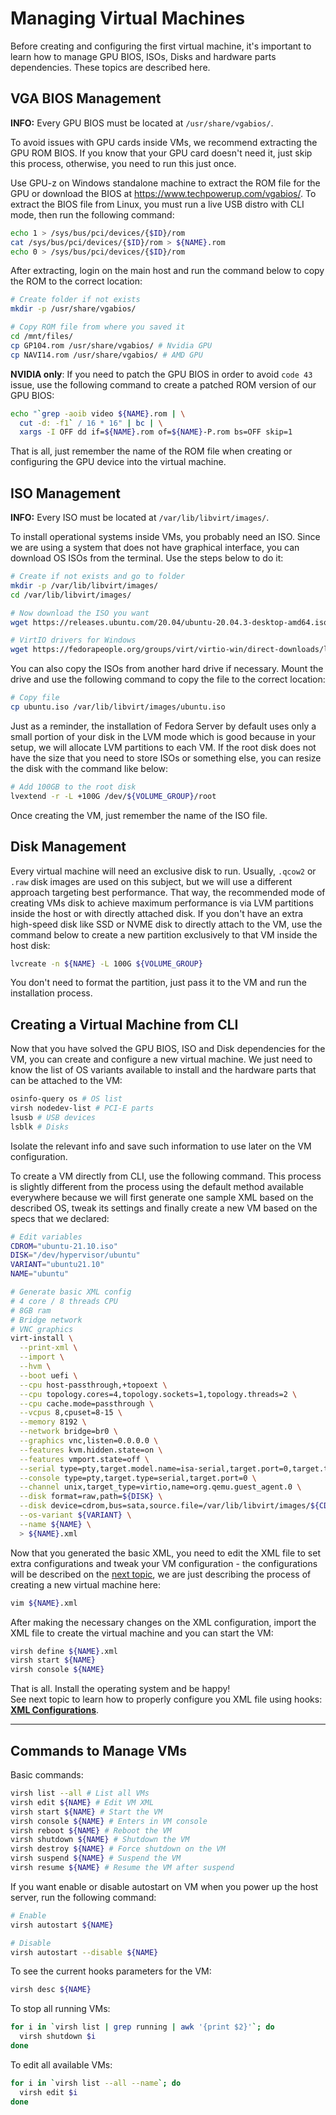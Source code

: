 # Managing Virtual Machines

Before creating and configuring the first virtual machine, it's important to learn how to manage GPU BIOS, ISOs, Disks and hardware parts dependencies. These topics are described here.

## VGA BIOS Management

**INFO:** Every GPU BIOS must be located at ``/usr/share/vgabios/``.

To avoid issues with GPU cards inside VMs, we recommend extracting the GPU ROM BIOS. If you know that your GPU card doesn't need it, just skip this process, otherwise, you need to run this just once.

Use GPU-z on Windows standalone machine to extract the ROM file for the GPU or download the BIOS at <https://www.techpowerup.com/vgabios/>. To extract the BIOS file from Linux, you must run a live USB distro with CLI mode, then run the following command:

```bash
echo 1 > /sys/bus/pci/devices/{$ID}/rom
cat /sys/bus/pci/devices/{$ID}/rom > ${NAME}.rom
echo 0 > /sys/bus/pci/devices/{$ID}/rom
```

After extracting, login on the main host and run the command below to copy the ROM to the correct location:

```bash
# Create folder if not exists
mkdir -p /usr/share/vgabios/

# Copy ROM file from where you saved it
cd /mnt/files/
cp GP104.rom /usr/share/vgabios/ # Nvidia GPU
cp NAVI14.rom /usr/share/vgabios/ # AMD GPU
```

**NVIDIA only**: If you need to patch the GPU BIOS in order to avoid ``code 43`` issue, use the following command to create a patched ROM version of our GPU BIOS:

```bash
echo "`grep -aoib video ${NAME}.rom | \
  cut -d: -f1` / 16 * 16" | bc | \
  xargs -I OFF dd if=${NAME}.rom of=${NAME}-P.rom bs=OFF skip=1
```

That is all, just remember the name of the ROM file when creating or configuring the GPU device into the virtual machine.

## ISO Management

**INFO:** Every ISO must be located at ``/var/lib/libvirt/images/``.

To install operational systems inside VMs, you probably need an ISO. Since we are using a system that does not have graphical interface, you can download OS ISOs from the terminal. Use the steps below to do it:

```bash
# Create if not exists and go to folder
mkdir -p /var/lib/libvirt/images/
cd /var/lib/libvirt/images/

# Now download the ISO you want
wget https://releases.ubuntu.com/20.04/ubuntu-20.04.3-desktop-amd64.iso

# VirtIO drivers for Windows
wget https://fedorapeople.org/groups/virt/virtio-win/direct-downloads/latest-virtio/virtio-win.iso
```

You can also copy the ISOs from another hard drive if necessary. Mount the drive and use the following command to copy the file to the correct location:

```bash
# Copy file
cp ubuntu.iso /var/lib/libvirt/images/ubuntu.iso
```

Just as a reminder, the installation of Fedora Server by default uses only a small portion of your disk in the LVM mode which is good because in your setup, we will allocate LVM partitions to each VM. If the root disk does not have the size that you need to store ISOs or something else, you can resize the disk with the command like below:

```bash
# Add 100GB to the root disk
lvextend -r -L +100G /dev/${VOLUME_GROUP}/root
```

Once creating the VM, just remember the name of the ISO file.

## Disk Management

Every virtual machine will need an exclusive disk to run. Usually, ``.qcow2`` or ``.raw`` disk images are used on this subject, but we will use a different approach targeting best performance. That way, the recommended mode of creating VMs disk to achieve maximum performance is via LVM partitions inside the host or with directly attached disk. If you don't have an extra high-speed disk like SSD or NVME disk to directly attach to the VM, use the command below to create a new partition exclusively to that VM inside the host disk:

```bash
lvcreate -n ${NAME} -L 100G ${VOLUME_GROUP}
```

You don't need to format the partition, just pass it to the VM and run the installation process.

## Creating a Virtual Machine from CLI

Now that you have solved the GPU BIOS, ISO and Disk dependencies for the VM, you can create and configure a new virtual machine. We just need to know the list of OS variants available to install and the hardware parts that can be attached to the VM:

```bash
osinfo-query os # OS list
virsh nodedev-list # PCI-E parts
lsusb # USB devices
lsblk # Disks
```

Isolate the relevant info and save such information to use later on the VM configuration.

To create a VM directly from CLI, use the following command. This process is slightly different from the process using the default method available everywhere because we will first generate one sample XML based on the described OS, tweak its settings and finally create a new VM based on the specs that we declared:

```bash
# Edit variables
CDROM="ubuntu-21.10.iso"
DISK="/dev/hypervisor/ubuntu"
VARIANT="ubuntu21.10"
NAME="ubuntu"

# Generate basic XML config
# 4 core / 8 threads CPU
# 8GB ram
# Bridge network
# VNC graphics
virt-install \
  --print-xml \
  --import \
  --hvm \
  --boot uefi \
  --cpu host-passthrough,+topoext \
  --cpu topology.cores=4,topology.sockets=1,topology.threads=2 \
  --cpu cache.mode=passthrough \
  --vcpus 8,cpuset=8-15 \
  --memory 8192 \
  --network bridge=br0 \
  --graphics vnc,listen=0.0.0.0 \
  --features kvm.hidden.state=on \
  --features vmport.state=off \
  --serial type=pty,target.model.name=isa-serial,target.port=0,target.type=isa-serial \
  --console type=pty,target.type=serial,target.port=0 \
  --channel unix,target_type=virtio,name=org.qemu.guest_agent.0 \
  --disk format=raw,path=${DISK} \
  --disk device=cdrom,bus=sata,source.file=/var/lib/libvirt/images/${CDROM} \
  --os-variant ${VARIANT} \
  --name ${NAME} \
  > ${NAME}.xml
```

Now that you generated the basic XML, you need to edit the XML file to set extra configurations and tweak your VM configuration - the configurations will be described on the [next topic](5%20-%20XML%20Configurations.md), we are just describing the process of creating a new virtual machine here:

```bash
vim ${NAME}.xml
```

After making the necessary changes on the XML configuration, import the XML file to create the virtual machine and you can start the VM:

```bash
virsh define ${NAME}.xml
virsh start ${NAME}
virsh console ${NAME}
```

That is all. Install the operating system and be happy! \
See next topic to learn how to properly configure you XML file using hooks: **[XML Configurations](5%20-%20XML%20Configurations.md)**.

----

## Commands to Manage VMs

Basic commands:

```bash
virsh list --all # List all VMs
virsh edit ${NAME} # Edit VM XML
virsh start ${NAME} # Start the VM
virsh console ${NAME} # Enters in VM console
virsh reboot ${NAME} # Reboot the VM
virsh shutdown ${NAME} # Shutdown the VM
virsh destroy ${NAME} # Force shutdown on the VM
virsh suspend ${NAME} # Suspend the VM
virsh resume ${NAME} # Resume the VM after suspend
```

If you want enable or disable autostart on VM when you power up the host server, run the following command:

```bash
# Enable
virsh autostart ${NAME}

# Disable
virsh autostart --disable ${NAME}
```

To see the current hooks parameters for the VM:

```bash
virsh desc ${NAME}
```

To stop all running VMs:

```bash
for i in `virsh list | grep running | awk '{print $2}'`; do
  virsh shutdown $i
done
```

To edit all available VMs:

```bash
for i in `virsh list --all --name`; do
  virsh edit $i
done
```
